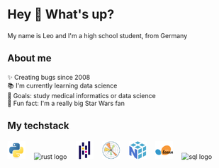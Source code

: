 
<h1 align="left">Hey 👋 What's up?</h1>

###

<p align="left">My name is Leo and I'm a high school student, from Germany</p>

###

<h2 align="left">About me</h2>

###

<p align="left">✨ Creating bugs since 2008<br>📚 I'm currently learning data science<br>🎯 Goals: study medical informatics or data science<br>🎲 Fun fact: I'm a really big Star Wars fan</p>

###

<h2 align="left">My techstack</h2>

###

<div align="left">
  <img src="https://github.com/devicons/devicon/blob/v2.16.0/icons/python/python-original.svg" height="40" alt="python logo"  />
  <img width="12" />
  <img src="https://miqh.gallerycdn.vsassets.io/extensions/miqh/vscode-language-rust/0.14.0/1536151476041/Microsoft.VisualStudio.Services.Icons.Default" height="40" alt="rust logo"  />
  <img width="12" />
  <img src="https://github.com/devicons/devicon/blob/master/icons/pandas/pandas-original.svg" height="40" alt="pandas logo"  />
  <img width="12" />
  <img src="https://github.com/devicons/devicon/blob/master/icons/matplotlib/matplotlib-original.svg" height="40" alt="matplotlib logo"  />
  <img width="12" />
  <img src="https://github.com/devicons/devicon/blob/master/icons/numpy/numpy-original.svg" height="40" alt="numpy logo"  />
  <img width="12" />
  <img src="https://github.com/devicons/devicon/blob/master/icons/scikitlearn/scikitlearn-original.svg" height="40" alt="scikit-learn logo"  />
  <img width="12" />
  <img src="https://static-00.iconduck.com/assets.00/sql-database-sql-azure-icon-1955x2048-4pmty46t.png" height="40" alt="sql logo"  />
  <img width="12" />
</div>

###
